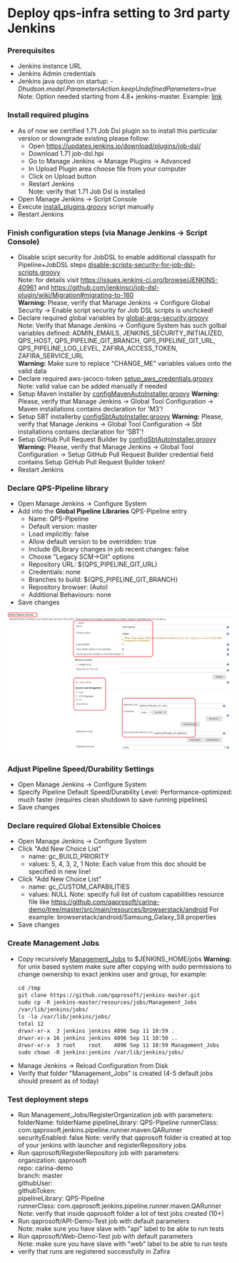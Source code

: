 # Deploy qps-infra setting to 3rd party Jenkins

### Prerequisites
* Jenkins instance URL
* Jenkins Admin credentials
* Jenkins java option on startup: <i>-Dhudson.model.ParametersAction.keepUndefinedParameters=true</i>
  Note: Option needed starting from 4.8+ jenkins-master. Example: [link](https://github.com/qaprosoft/qps-infra/commit/4bddc573d5296150d2de39cff4ebb2a60be9895f)

### Install required plugins
* As of now we certified 1.71 Job Dsl plugin so to install this particular version or downgrade existing please follow:
  * Open https://updates.jenkins.io/download/plugins/job-dsl/
  * Download 1.71 job-dsl.hpi
  * Go to Manage Jenkins -> Manage Plugins -> Advanced
  * In Upload Plugin area choose file from your computer
  * Click on Upload button
  * Restart Jenkins<br>
  Note: verify that 1.71 Job Dsl is installed
* Open Manage Jenkins -> Script Console
* Execute [install_plugins.groovy](https://github.com/qaprosoft/jenkins-master/blob/master/manual_deployment/install_plugins.groovy) script manually
* Restart Jenkins

### Finish configuration steps (via Manage Jenkins -> Script Console)
* Disable scipt security for JobDSL to enable additional classpath for Pipeline+JobDSL steps [disable-scripts-security-for-job-dsl-scripts.groovy](https://github.com/qaprosoft/jenkins-master/blob/master/resources/init.groovy.d/disable-scripts-security-for-job-dsl-scripts.groovy)<br>
  Note: for details visit https://issues.jenkins-ci.org/browse/JENKINS-40961 and https://github.com/jenkinsci/job-dsl-plugin/wiki/Migration#migrating-to-160<br>
  <b>Warning:</b> Please, verify that Manage Jenkins -> Configure Global Security -> Enable script security for Job DSL scripts is unchcked!
* Declare required global variables by [global-args-security.groovy](https://github.com/qaprosoft/jenkins-master/blob/master/manual_deployment/global-args-security.groovy)<br>
  Note: Verify that Manage Jenkins -> Configure System has such golbal variables defined: ADMIN_EMAILS, JENKINS_SECURITY_INITIALIZED, QPS_HOST, QPS_PIPELINE_GIT_BRANCH, QPS_PIPELINE_GIT_URL, QPS_PIPELINE_LOG_LEVEL, ZAFIRA_ACCESS_TOKEN, ZAFIRA_SERVICE_URL<br>
  <b>Warning:</b> Make sure to replace "CHANGE_ME" variables values onto the valid data
* Declare required aws-jacoco-token [setup_aws_credentials.groovy](https://github.com/qaprosoft/jenkins-master/blob/master/resources/init.groovy.d/setup_aws_credentials.groovy)<br>
  Note: valid value can be added manually if needed
* Setup Maven installer by [configMavenAutoInstaller.groovy](https://github.com/qaprosoft/jenkins-master/blob/master/resources/init.groovy.d/configMavenAutoInstaller.groovy) 
  <b>Warning:</b> Please, verify that Manage Jenkins -> Global Tool Configuration -> Maven installations contains declaration for 'M3'!
* Setup SBT installerby [configSbtAutoInstaller.groovy](https://github.com/qaprosoft/jenkins-master/blob/master/resources/init.groovy.d/configSbtAutoInstaller.groovy) 
  <b>Warning:</b> Please, verify that Manage Jenkins -> Global Tool Configuration -> Sbt installations contains declaration for 'SBT'!
* Setup GitHub Pull Request Builder by [configSbtAutoInstaller.groovy](https://github.com/qaprosoft/jenkins-master/blob/master/resources/init.groovy.d/setup_ghprbhook_credentials.groovy)
  <b>Warning:</b> Please, verify that Manage Jenkins -> Global Tool Configuration -> Setup GitHub Pull Request Builder credential field contains Setup GitHub Pull Request Builder token!
* Restart Jenkins
  
### Declare QPS-Pipeline library
* Open Manage Jenkins -> Configure System
* Add into the <b>Global Pipeline Libraries</b> QPS-Pipeline entry
  * Name: QPS-Pipeline
  * Default version: master
  * Load implicitly: false
  * Allow default version to be overridden: true
  * Include @Library changes in job recent changes: false
  * Choose "Legacy SCM->Git" options
  * Repository URL: ${QPS_PIPELINE_GIT_URL}
  * Credentials: none
  * Branches to build: ${QPS_PIPELINE_GIT_BRANCH}
  * Repository browser: (Auto)
  * Additional Behaviours: none
* Save changes

![Alt text](./qps-pipeline-library.png?raw=true "QPS-Pipeline library")

### Adjust Pipeline Speed/Durability Settings
* Open Manage Jenkins -> Configure System
* Specify Pipeline Default Speed/Durability Level: Performance-optimized: much faster (requires clean shutdown to save running pipelines)
* Save changes

### Declare required Global Extensible Choices
* Open Manage Jenkins -> Configure System
* Click "Add New Choice List"
  * name: gc_BUILD_PRIORITY
  * values: 5, 4, 3, 2, 1
  Note: Each value from this doc should be specified in new line!
* Click "Add New Choice List"
  * name: gc_CUSTOM_CAPABILITIES
  * values: NULL
  Note: specify full list of custom capabilities resource file like https://github.com/qaprosoft/carina-demo/tree/master/src/main/resources/browserstack/android
  For example: browserstack/android/Samsung_Galaxy_S8.properties
* Save changes
  
### Create Management Jobs
* Copy recursively [Management_Jobs](https://github.com/qaprosoft/jenkins-master/tree/plugins/resources/jobs/Management_Jobs) to $JENKINS_HOME/jobs
  <b>Warning:</b> for unix based system make sure after copying with sudo permissions to change ownership to exact jenkins user and group, for example:
  ```
  cd /tmp
  git clone https://github.com/qaprosoft/jenkins-master.git
  sudo cp -R jenkins-master/resources/jobs/Management_Jobs /var/lib/jenkins/jobs/
  ls -la /var/lib/jenkins/jobs/
  total 12
  drwxr-xr-x  3 jenkins jenkins 4096 Sep 11 10:59 .
  drwxr-xr-x 16 jenkins jenkins 4096 Sep 11 10:50 ..
  drwxr-xr-x  3 root    root    4096 Sep 11 10:59 Management_Jobs
  sudo chown -R jenkins:jenkins /var/lib/jenkins/jobs/
  ```
* Manage Jenkins -> Reload Configuration from Disk
* Verify that folder "Management_Jobs" is created (4-5 default jobs should present as of today)
  
### Test deployment steps
* Run Management_Jobs/RegisterOrganization job with parameters:
  folderName: folderName
  pipelineLibrary: QPS-Pipeline
  runnerClass: com.qaprosoft.jenkins.pipeline.runner.maven.QARunner
  securityEnabled: false
  Note: verify that qaprosoft folder is created at top of your jenkins with launcher and registerRepository jobs
* Run qaprosoft/RegisterRepository job with parameters:<br>
   organization: qaprosoft<br>
   repo: carina-demo<br>
   branch: master<br>
   githubUser:<br>
   githubToken:<br>
   pipelineLibrary: QPS-Pipeline<br>
   runnerClass: com.qaprosoft.jenkins.pipeline.runner.maven.QARunner<br>
  Note: verify that inside qaprosoft folder a lot of test jobs created (10+)
* Run qaprosoft/API-Demo-Test job with default parameters<br>
  Note: make sure you have slave with "api" label to be able to run tests
* Run qaprosoft/Web-Demo-Test job with default parameters<br>
  Note: make sure you have slave with "web" label to be able to run tests
* verify that runs are registered successfully in Zafira
  
